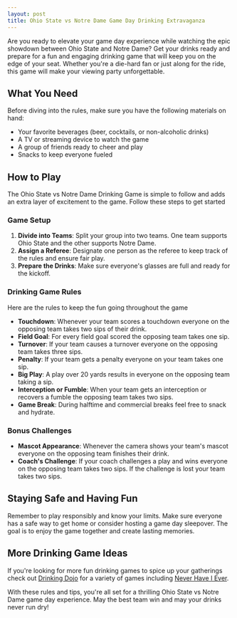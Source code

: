 ```yaml
---
layout: post
title: Ohio State vs Notre Dame Game Day Drinking Extravaganza
---
```



Are you ready to elevate your game day experience while watching the epic showdown between Ohio State and Notre Dame? Get your drinks ready and prepare for a fun and engaging drinking game that will keep you on the edge of your seat. Whether you're a die-hard fan or just along for the ride, this game will make your viewing party unforgettable.

## What You Need

Before diving into the rules, make sure you have the following materials on hand:

- Your favorite beverages (beer, cocktails, or non-alcoholic drinks)
- A TV or streaming device to watch the game
- A group of friends ready to cheer and play
- Snacks to keep everyone fueled

## How to Play

The Ohio State vs Notre Dame Drinking Game is simple to follow and adds an extra layer of excitement to the game. Follow these steps to get started

### Game Setup

1. **Divide into Teams**: Split your group into two teams. One team supports Ohio State and the other supports Notre Dame.
2. **Assign a Referee**: Designate one person as the referee to keep track of the rules and ensure fair play.
3. **Prepare the Drinks**: Make sure everyone's glasses are full and ready for the kickoff.

### Drinking Game Rules

Here are the rules to keep the fun going throughout the game

- **Touchdown**: Whenever your team scores a touchdown everyone on the opposing team takes two sips of their drink.
- **Field Goal**: For every field goal scored the opposing team takes one sip.
- **Turnover**: If your team causes a turnover everyone on the opposing team takes three sips.
- **Penalty**: If your team gets a penalty everyone on your team takes one sip.
- **Big Play**: A play over 20 yards results in everyone on the opposing team taking a sip.
- **Interception or Fumble**: When your team gets an interception or recovers a fumble the opposing team takes two sips.
- **Game Break**: During halftime and commercial breaks feel free to snack and hydrate. 

### Bonus Challenges

- **Mascot Appearance**: Whenever the camera shows your team's mascot everyone on the opposing team finishes their drink.
- **Coach's Challenge**: If your coach challenges a play and wins everyone on the opposing team takes two sips. If the challenge is lost your team takes two sips.

## Staying Safe and Having Fun

Remember to play responsibly and know your limits. Make sure everyone has a safe way to get home or consider hosting a game day sleepover. The goal is to enjoy the game together and create lasting memories.

## More Drinking Game Ideas

If you're looking for more fun drinking games to spice up your gatherings check out [Drinking Dojo](https://drinkingdojo.com/) for a variety of games including [Never Have I Ever](https://drinkingdojo.com/games/never-have-i-ever).

With these rules and tips, you're all set for a thrilling Ohio State vs Notre Dame game day experience. May the best team win and may your drinks never run dry!